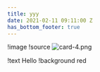 ```yaml
---
title: yyy
date: 2021-02-11 09:11:00 Z
has_bottom_footer: true
---
```


!image
!source ![card-4.png](/uploads/card-4.png)

!text Hello
!background red